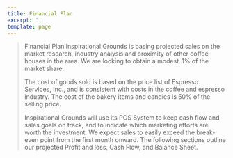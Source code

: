 ```yaml
---
title: Financial Plan
excerpt: ''
template: page
---
```

> Financial Plan 
> Inspirational Grounds is basing projected sales on the market research, industry analysis and proximity of other coffee houses in the area. We are looking to obtain a modest .1% of the market share.
> 
> The cost of goods sold is based on the price list of Espresso Services, Inc., and is consistent with costs in the coffee and espresso industry. The cost of the bakery items and candies is 50% of the selling price.
> 
> Inspirational Grounds will use its POS System to keep cash flow and sales goals on track, and to indicate which marketing efforts are worth the investment. We expect sales to easily exceed the break-even point from the first month onward. The following sections outline our projected Profit and loss, Cash Flow, and Balance Sheet.